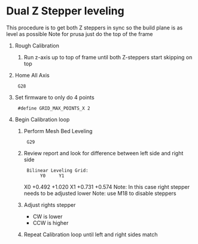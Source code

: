 # Dual Z Stepper leveling
This procedure is to get both Z steppers in sync so the build plane is as level as possible
Note for prusa just do the top of the frame


1. Rough Calibration
	1. Run z-axis up to top of frame until both Z-steppers start skipping on top
2. Home All Axis

        G28
4. Set firmware to only do 4 points
  
        #define GRID_MAX_POINTS_X 2      
3. Begin Calibration loop
    1. Perform Mesh Bed Leveling

            G29
    2. Review report and look for difference between left side and right side

            Bilinear Leveling Grid:
                 Y0     Y1
         X0 +0.492 +1.020
         X1 +0.731 +0.574
        Note: In this case right stepper needs to be adjusted lower
        Note: use M18 to disable steppers
        
    3. Adjust rights stepper
        - CW is lower
        - CCW is higher
     4. Repeat Calibration loop until left and right sides match

<!--stackedit_data:
eyJoaXN0b3J5IjpbLTE5MzYxNDA4NzFdfQ==
-->